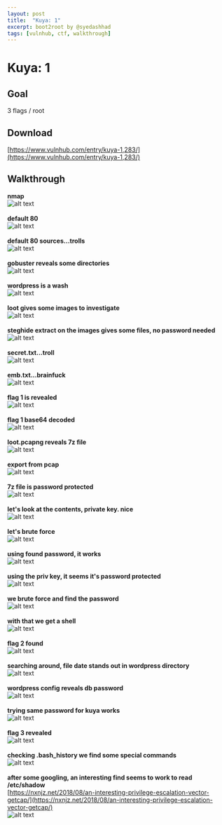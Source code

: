 ```yaml
---
layout: post
title:  "Kuya: 1"
excerpt: boot2root by @syedashhad
tags: [vulnhub, ctf, walkthrough]
---
```


# Kuya: 1

## Goal #
3 flags / root

## Download #
[https://www.vulnhub.com/entry/kuya-1,283/](https://www.vulnhub.com/entry/kuya-1,283/)

## Walkthrough #
**nmap**
<br>![alt text](../vulnhub/2018/Kuya_1/imgs/nmap.png)
<br><br>
**default 80**
<br>![alt text](../vulnhub/2018/Kuya_1/imgs/default80.png)
<br><br>
**default 80 sources...trolls**
<br>![alt text](../vulnhub/2018/Kuya_1/imgs/default80source.png)
<br><br>
**gobuster reveals some directories**
<br>![alt text](../vulnhub/2018/Kuya_1/imgs/gobuster.png)
<br><br>
**wordpress is a wash**
<br>![alt text](../vulnhub/2018/Kuya_1/imgs/wordpress.png)
<br><br>
**loot gives some images to investigate**
<br>![alt text](../vulnhub/2018/Kuya_1/imgs/loot80.png)
<br><br>
**steghide extract on the images gives some files, no password needed**
<br>![alt text](../vulnhub/2018/Kuya_1/imgs/steghide.png)
<br><br>
**secret.txt...troll**
<br>![alt text](../vulnhub/2018/Kuya_1/imgs/secrettxt.png)
<br><br>
**emb.txt...brainfuck**
<br>![alt text](../vulnhub/2018/Kuya_1/imgs/embtxt.png)
<br><br>
**flag 1 is revealed**
<br>![alt text](../vulnhub/2018/Kuya_1/imgs/flag1.png)
<br><br>
**flag 1 base64 decoded**
<br>![alt text](../vulnhub/2018/Kuya_1/imgs/bfbalut.png)
<br><br>
**loot.pcapng reveals 7z file**
<br>![alt text](../vulnhub/2018/Kuya_1/imgs/lootpcap.png)
<br><br>
**export from pcap**
<br>![alt text](../vulnhub/2018/Kuya_1/imgs/exportpcap.png)
<br><br>
**7z file is password protected**
<br>![alt text](../vulnhub/2018/Kuya_1/imgs/7zpassprotect.png)
<br><br>
**let's look at the contents, private key. nice**
<br>![alt text](../vulnhub/2018/Kuya_1/imgs/7zcontents.png)
<br><br>
**let's brute force**
<br>![alt text](../vulnhub/2018/Kuya_1/imgs/lootbrutejohn.png)
<br><br>
**using found password, it works**
<br>![alt text](../vulnhub/2018/Kuya_1/imgs/7zloot.png)
<br><br>
**using the priv key, it seems it's password protected**
<br>![alt text](../vulnhub/2018/Kuya_1/imgs/idrsapassprotect.png)
<br><br>
**we brute force and find the password**
<br>![alt text](../vulnhub/2018/Kuya_1/imgs/idrsabrutejohn.png)
<br><br>
**with that we get a shell**
<br>![alt text](../vulnhub/2018/Kuya_1/imgs/shell.png)
<br><br>
**flag 2 found**
<br>![alt text](../vulnhub/2018/Kuya_1/imgs/flag2.png)
<br><br>
**searching around, file date stands out in wordpress directory**
<br>![alt text](../vulnhub/2018/Kuya_1/imgs/wpdate.png)
<br><br>
**wordpress config reveals db password**
<br>![alt text](../vulnhub/2018/Kuya_1/imgs/wpconfig.png)
<br><br>
**trying same password for kuya works**
<br>![alt text](../vulnhub/2018/Kuya_1/imgs/kuya.png)
<br><br>
**flag 3 revealed**
<br>![alt text](../vulnhub/2018/Kuya_1/imgs/flag3.png)
<br><br>
**checking .bash_history we find some special commands**
<br>![alt text](../vulnhub/2018/Kuya_1/imgs/bashhist.png)
<br><br>
**after some googling, an interesting find seems to work to read /etc/shadow**<br>
[https://nxnjz.net/2018/08/an-interesting-privilege-escalation-vector-getcap/](https://nxnjz.net/2018/08/an-interesting-privilege-escalation-vector-getcap/)
<br>![alt text](../vulnhub/2018/Kuya_1/imgs/shadow.png)
<br><br>















